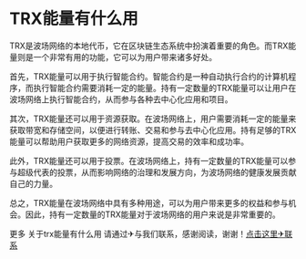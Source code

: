 # TRX能量有什么用

TRX是波场网络的本地代币，它在区块链生态系统中扮演着重要的角色。而TRX能量则是一个非常有用的功能，它可以为用户带来诸多好处。

首先，TRX能量可以用于执行智能合约。智能合约是一种自动执行合约的计算机程序，而执行智能合约需要消耗一定的能量。持有一定数量的TRX能量可以让用户在波场网络上执行智能合约，从而参与各种去中心化应用和项目。

其次，TRX能量还可以用于资源获取。在波场网络上，用户需要消耗一定的能量来获取带宽和存储空间，以便进行转账、交易和参与去中心化应用。持有足够的TRX能量可以帮助用户获取更多的网络资源，提高交易的效率和成功率。

此外，TRX能量还可以用于投票。在波场网络上，持有一定数量的TRX能量可以参与超级代表的投票，从而影响网络的治理和发展方向，为波场网络的健康发展贡献自己的力量。

总之，TRX能量在波场网络中具有多种用途，可以为用户带来更多的权益和参与机会。因此，持有一定数量的TRX能量对于波场网络的用户来说是非常重要的。

更多 关于trx能量有什么用 请通过✈与我们联系，感谢阅读，谢谢！[点击这里✈联系](https://www.trx.tw)